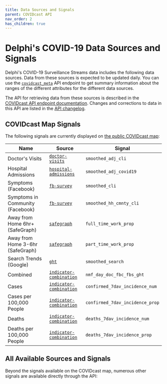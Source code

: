 ```yaml
---
title: Data Sources and Signals
parent: COVIDcast API
nav_order: 2
has_children: true
---
```


# Delphi's COVID-19 Data Sources and Signals

Delphi's COVID-19 Surveillance Streams data includes the following data sources.
Data from these sources is expected to be updated daily. You can use the
[`covidcast_meta`](covidcast_meta.md) API endpoint to get summary information
about the ranges of the different attributes for the different data sources.

The API for retrieving data from these sources is described in the
[COVIDcast API endpoint documentation](covidcast.md). Changes and corrections to
data in this API are listed in the [API changelog](covidcast_changelog.md).

## COVIDcast Map Signals

The following signals are currently displayed on [the public COVIDcast
map](https://covidcast.cmu.edu/):

| Name | Source | Signal |
| --- | --- | --- |
| Doctor's Visits | [`doctor-visits`](covidcast-signals/doctor-visits.md) | `smoothed_adj_cli` |
| Hospital Admissions | [`hospital-admissions`](covidcast-signals/hospital-admissions.md) | `smoothed_adj_covid19` |
| Symptoms (Facebook) | [`fb-survey`](covidcast-signals/fb-survey.md) | `smoothed_cli` |
| Symptoms in Community (Facebook) | [`fb-survey`](covidcast-signals/fb-survey.md) | `smoothed_hh_cmnty_cli` |
| Away from Home 6hr+ (SafeGraph) | [`safegraph`](covidcast-signals/safegraph.md) | `full_time_work_prop` |
| Away from Home 3-6hr (SafeGraph) | [`safegraph`](covidcast-signals/safegraph.md) | `part_time_work_prop` |
| Search Trends (Google) | [`ght`](covidcast-signals/ght.md) | `smoothed_search` |
| Combined | [`indicator-combination`](covidcast-signals/indicator-combination.md) | `nmf_day_doc_fbc_fbs_ght` |
| Cases | [`indicator-combination`](covidcast-signals/indicator-combination.md) | `confirmed_7dav_incidence_num` |
| Cases per 100,000 People | [`indicator-combination`](covidcast-signals/indicator-combination.md) | `confirmed_7dav_incidence_prop` |
| Deaths | [`indicator-combination`](covidcast-signals/indicator-combination.md) | `deaths_7dav_incidence_num` |
| Deaths per 100,000 People | [`indicator-combination`](covidcast-signals/indicator-combination.md) | `deaths_7dav_incidence_prop` |

## All Available Sources and Signals

Beyond the signals available on the COVIDcast map, numerous other signals are
available directly through the API:
